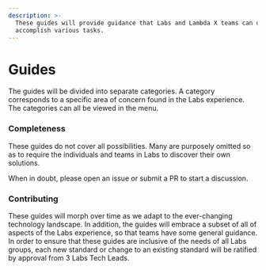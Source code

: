 ```yaml
---
description: >-
  These guides will provide guidance that Labs and Lambda X teams can use to
  accomplish various tasks.
---
```


# Guides

The guides will be divided into separate categories. A category corresponds to a specific area of concern found in the Labs experience. The categories can all be viewed in the menu.

### Completeness <a id="completeness"></a>

These guides do not cover all possibilities. Many are purposely omitted so as to require the individuals and teams in Labs to discover their own solutions.

When in doubt, please open an issue or submit a PR to start a discussion.

### Contributing <a id="contributing"></a>

These guides will morph over time as we adapt to the ever-changing technology landscape. In addition, the guides will embrace a subset of all of aspects of the Labs experience, so that teams have some general guidance. In order to ensure that these guides are inclusive of the needs of all Labs groups, each new standard or change to an existing standard will be ratified by approval from 3 Labs Tech Leads.

